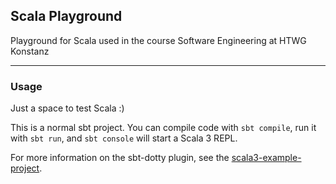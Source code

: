 ## Scala Playground
Playground for Scala used in the course Software Engineering at HTWG Konstanz

---

### Usage
Just a space to test Scala :) <br>

This is a normal sbt project. You can compile code with `sbt compile`, run it with `sbt run`, and `sbt console` will start a Scala 3 REPL.

For more information on the sbt-dotty plugin, see the
[scala3-example-project](https://github.com/scala/scala3-example-project/blob/main/README.md).
